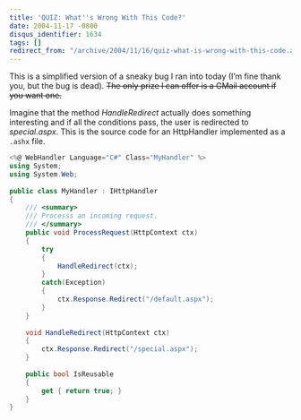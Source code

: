 ```yaml
---
title: 'QUIZ: What''s Wrong With This Code?'
date: 2004-11-17 -0800
disqus_identifier: 1634
tags: []
redirect_from: "/archive/2004/11/16/quiz-what-is-wrong-with-this-code.aspx/"
---
```


This is a simplified version of a sneaky bug I ran into today (I’m fine
thank you, but the bug is dead). ~~The only prize I can offer is a GMail
account if you want one.~~

Imagine that the method *HandleRedirect* actually does something
interesting and if all the conditions pass, the user is redirected to
*special.aspx*. This is the source code for an HttpHandler implemented
as a `.ashx` file.

```csharp
<%@ WebHandler Language="C#" Class="MyHandler" %>
using System;
using System.Web;
 
public class MyHandler : IHttpHandler
{
    /// <summary>
    /// Processs an incoming request.
    /// </summary>
    public void ProcessRequest(HttpContext ctx)
    {
        try
        {
            HandleRedirect(ctx);
        }
        catch(Exception)
        {
            ctx.Response.Redirect("/default.aspx");
        }
    }
 
    void HandleRedirect(HttpContext ctx)
    {
        ctx.Response.Redirect("/special.aspx");
    }
 
    public bool IsReusable
    {
        get { return true; }
    }
}
```


